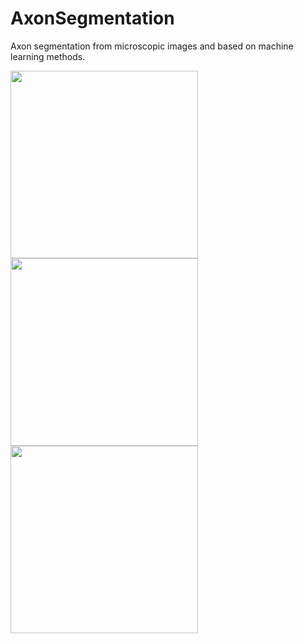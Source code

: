 # AxonSegmentation 

Axon segmentation from microscopic images and based on machine learning methods.

<img src="https://github.com/vherman3/AxonSegmentation/blob/master/SEM.png" width="300px" />

<img src="https://github.com/vherman3/AxonSegmentation/blob/master/resultsDL.png" width="300px"  />

<img src="https://github.com/vherman3/AxonSegmentation/blob/master/u_net.png" width="300px"  />
